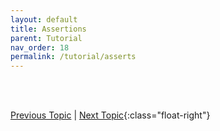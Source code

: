 ```yaml
---
layout: default
title: Assertions
parent: Tutorial
nav_order: 18
permalink: /tutorial/asserts
---
```








<br><br>

[Previous Topic](./error-handling) | [Next Topic](./modules){:class="float-right"}